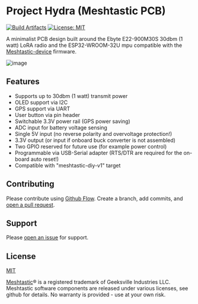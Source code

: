 # Project Hydra (Meshtastic PCB)

[![Build Artifacts](https://github.com/PlumRugOfDoom/project-hydra-meshtastic-pcb/actions/workflows/build-release-artifacts.yml/badge.svg)](https://github.com/PlumRugOfDoom/project-hydra-meshtastic-pcb/actions/workflows/build-release-artifacts.yml)
[![License: MIT](https://img.shields.io/badge/License-MIT-yellow.svg)](https://opensource.org/licenses/MIT)


A minimalist PCB design built around the Ebyte E22-900M30S 30dbm (1 watt) LoRA radio and the ESP32-WROOM-32U mpu compatible with the [Meshtastic-device](https://github.com/meshtastic/Meshtastic-device) firmware. 

![image](https://user-images.githubusercontent.com/9000580/140797732-4bd02f65-b526-48d9-92bb-ef328034113d.png)

## Features
- Supports up to 30dbm (1 watt) transmit power
- OLED support via I2C
- GPS support via UART
- User button via pin header
- Switchable 3.3V power rail (GPS power saving)
- ADC input for battery voltage sensing
- Single 5V input (no reverse polarity and overvoltage protection!)
- 3.3V output (or input if onboard buck converter is not assembled)
- Two GPIO reserved for future use (for example power control)
- Programmable via USB-Serial adapter (RTS/DTR are required for the on-board auto reset!)
- Compatible with "meshtastic-diy-v1" target

## Contributing

Please contribute using [Github Flow](https://guides.github.com/introduction/flow/). Create a branch, add commits, and [open a pull request](https://github.com/PlumRugOfDoom/project-hydra-meshtastic-pcb/compare/).

## Support

Please [open an issue](https://github.com/PlumRugOfDoom/project-hydra-meshtastic-pcb/issues/new) for support.

## License
[MIT](https://choosealicense.com/licenses/mit/)

[Meshtastic](https://meshtastic.org/)® is a registered trademark of Geeksville Industries LLC. Meshtastic software components are released under various licenses, see github for details. No warranty is provided - use at your own risk.
